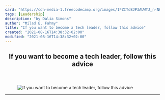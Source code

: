 ```yaml
---
card: "https://cdn-media-1.freecodecamp.org/images/1*ZITdBJP3AUWTJ_n-N0o8ZQ.jpeg"
tags: [Leadership]
description: "by Dalia Simons"
author: "Milad E. Fahmy"
title: "If you want to become a tech leader, follow this advice"
created: "2021-08-16T14:38:32+02:00"
modified: "2021-08-16T14:38:32+02:00"
---
```

<div class="site-wrapper">
<main id="site-main" class="site-main outer">
<div class="inner">
<article class="post-full post tag-leadership tag-growth tag-tech tag-self-improvement tag-life-lessons ">
<header class="post-full-header">
<h1 class="post-full-title">If you want to become a tech leader, follow this advice</h1>
</header>
<figure class="post-full-image">
<picture>
<source media="(max-width: 700px)" sizes="1px" srcset="data:image/gif;base64,R0lGODlhAQABAIAAAAAAAP///yH5BAEAAAAALAAAAAABAAEAAAIBRAA7 1w">
<source media="(min-width: 701px)" sizes="(max-width: 800px) 400px,
(max-width: 1170px) 700px,
1400px" srcset="https://cdn-media-1.freecodecamp.org/images/1*ZITdBJP3AUWTJ_n-N0o8ZQ.jpeg 300w,
https://cdn-media-1.freecodecamp.org/images/1*ZITdBJP3AUWTJ_n-N0o8ZQ.jpeg 600w,
https://cdn-media-1.freecodecamp.org/images/1*ZITdBJP3AUWTJ_n-N0o8ZQ.jpeg 1000w,
https://cdn-media-1.freecodecamp.org/images/1*ZITdBJP3AUWTJ_n-N0o8ZQ.jpeg 2000w">
<img onerror="this.style.display='none'" src="https://cdn-media-1.freecodecamp.org/images/1*ZITdBJP3AUWTJ_n-N0o8ZQ.jpeg" alt="If you want to become a tech leader, follow this advice">
</picture>
</figure>
<section class="post-full-content">
<div class="post-content medium-migrated-article">
</div>
<hr>
</section>
</article>
</div>
</main>
</div>
<!-- Google Tag Manager (noscript) -->
<!-- End Google Tag Manager (noscript) -->
